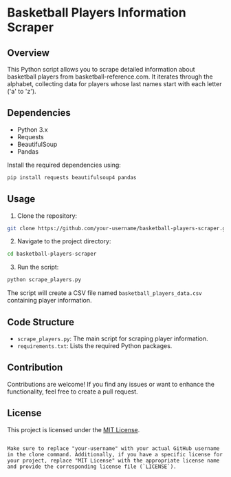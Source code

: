 
# Basketball Players Information Scraper

## Overview

This Python script allows you to scrape detailed information about basketball players from basketball-reference.com. It iterates through the alphabet, collecting data for players whose last names start with each letter ('a' to 'z').

## Dependencies

- Python 3.x
- Requests
- BeautifulSoup
- Pandas

Install the required dependencies using:

```bash
pip install requests beautifulsoup4 pandas
```

## Usage

1. Clone the repository:

```bash
git clone https://github.com/your-username/basketball-players-scraper.git
```

2. Navigate to the project directory:

```bash
cd basketball-players-scraper
```

3. Run the script:

```bash
python scrape_players.py
```

The script will create a CSV file named `basketball_players_data.csv` containing player information.

## Code Structure

- `scrape_players.py`: The main script for scraping player information.
- `requirements.txt`: Lists the required Python packages.

## Contribution

Contributions are welcome! If you find any issues or want to enhance the functionality, feel free to create a pull request.

## License

This project is licensed under the [MIT License](LICENSE).
```

Make sure to replace "your-username" with your actual GitHub username in the clone command. Additionally, if you have a specific license for your project, replace "MIT License" with the appropriate license name and provide the corresponding license file (`LICENSE`).